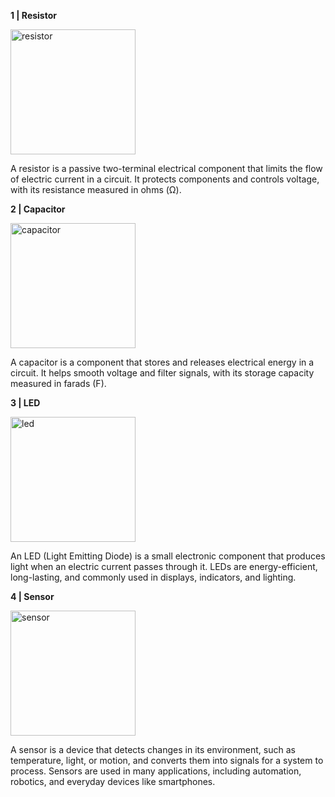 **1 | Resistor**

<img src="https://cdn-icons-png.flaticon.com/128/1482/1482822.png" alt="resistor" width="200" height="200">

A resistor is a passive two-terminal electrical component that limits the flow of electric current in a circuit. It protects components and controls voltage, with its resistance measured in ohms (Ω).

**2 | Capacitor**

<img src="https://cdn-icons-png.flaticon.com/128/2399/2399563.png" alt="capacitor" width="200" height="200">

A capacitor is a component that stores and releases electrical energy in a circuit. It helps smooth voltage and filter signals, with its storage capacity measured in farads (F).

**3 | LED**

<img src="https://cdn-icons-png.flaticon.com/128/2338/2338767.png" alt="led" width="200" height="200">

An LED (Light Emitting Diode) is a small electronic component that produces light when an electric current passes through it. LEDs are energy-efficient, long-lasting, and commonly used in displays, indicators, and lighting.

**4 | Sensor**

<img src="https://cdn-icons-png.flaticon.com/128/2803/2803636.png" alt="sensor" width="200" height="200">

A sensor is a device that detects changes in its environment, such as temperature, light, or motion, and converts them into signals for a system to process. Sensors are used in many applications, including automation, robotics, and everyday devices like smartphones.
